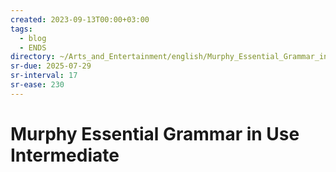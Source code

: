 ```yaml
---
created: 2023-09-13T00:00+03:00
tags:
  - blog
  - ENDS
directory: ~/Arts_and_Entertainment/english/Murphy_Essential_Grammar_in_Use_Intermediate
sr-due: 2025-07-29
sr-interval: 17
sr-ease: 230
---
```


# Murphy Essential Grammar in Use Intermediate

